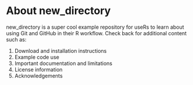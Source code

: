 # About new_directory

new_directory is a super cool example repository for useRs to learn about using Git and GitHub in their R workflow. Check back for additional content such as: 

1. Download and installation instructions
2. Example code use
3. Important documentation and limitations 
4. License information 
5. Acknowledgements
